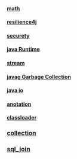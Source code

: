 #### [math](./math.md)

#### [resilience4j](./resilience4j.md)

#### [securety](./securety.md)

#### [java Runtime](./java_runtime.md)

#### [stream](./steam.md)

#### [javag Garbage Collection](java_Garbage-Collection.md)

#### [java io](java-id.md)

#### [anotation](anotation.md)
<!-- #### [hibernate](./hebernate/_hebernate-list.md) -->

#### [classloader](classloadr.md)

### [collection](collection.md)

### [sql_join](sql_join.md)